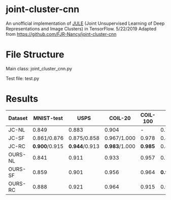 # joint-cluster-cnn

An unofficial implementation of [JULE](https://arxiv.org/pdf/1604.03628) (Joint Unsupervised Learning of Deep Representations and Image Clusters) in TensorFlow.
5/22/2019 Adapted from https://github.com/FJR-Nancy/joint-cluster-cnn
# File Structure
Main class:
	joint_cluster_cnn.py

Test file:
	test.py

# Results
|Dataset | MNIST-test | USPS | COIL-20 | COIL-100 | UMist | 
|---|---|---|---|---|---|
|JC-NL | 0.849 | 0.883 | 0.904 | - | 0.750 |
|JC-SF | 0.861/0.876 | 0.875/0.858 | 0.967/1.000 | 0.978 | 0.840/0.880 | 
|JC-RC | **0.900**/0.915 | **0.944**/0.913 | **0.983**/1.000 | **0.985** | 0.849/0.877 | 
|OURS-NL | 0.841 | 0.911 | 0.933 | 0.957 | 0.767 | 
|OURS-SF | 0.859 | 0.901 | 0.956 | 0.964 | **0.945** | 
|OURS-RC | 0.888 | 0.921 | 0.964 | 0.915 | 0.941 |
